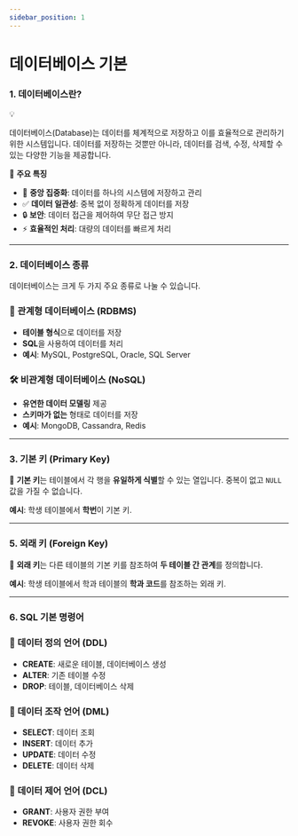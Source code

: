 ```yaml
---
sidebar_position: 1
---
```


# 데이터베이스 기본

### 1. **데이터베이스란?**

<aside>
💡

데이터베이스(Database)는 데이터를 체계적으로 저장하고 이를 효율적으로 관리하기 위한 시스템입니다. 데이터를 저장하는 것뿐만 아니라, 데이터를 검색, 수정, 삭제할 수 있는 다양한 기능을 제공합니다.

</aside>

🌟 **주요 특징**

- 🏢 **중앙 집중화**: 데이터를 하나의 시스템에 저장하고 관리
- ✅ **데이터 일관성**: 중복 없이 정확하게 데이터를 저장
- 🔒 **보안**: 데이터 접근을 제어하여 무단 접근 방지
- ⚡ **효율적인 처리**: 대량의 데이터를 빠르게 처리

---

### 2. **데이터베이스 종류**

데이터베이스는 크게 두 가지 주요 종류로 나눌 수 있습니다.

### 💼 **관계형 데이터베이스 (RDBMS)**

- **테이블 형식**으로 데이터를 저장
- **SQL**을 사용하여 데이터를 처리
- **예시**: MySQL, PostgreSQL, Oracle, SQL Server

### 🛠️ **비관계형 데이터베이스 (NoSQL)**

- **유연한 데이터 모델링** 제공
- **스키마가 없는** 형태로 데이터를 저장
- **예시**: MongoDB, Cassandra, Redis

---

### 3. **기본 키 (Primary Key)**

🔑 **기본 키**는 테이블에서 각 행을 **유일하게 식별**할 수 있는 열입니다. 중복이 없고 `NULL` 값을 가질 수 없습니다.

**예시**: 학생 테이블에서 **학번**이 기본 키.

---

### 5. **외래 키 (Foreign Key)**

🔗 **외래 키**는 다른 테이블의 기본 키를 참조하여 **두 테이블 간 관계**를 정의합니다.

**예시**: 학생 테이블에서 학과 테이블의 **학과 코드**를 참조하는 외래 키.

---

### 6. **SQL 기본 명령어**

### 🔨 **데이터 정의 언어 (DDL)**

- **CREATE**: 새로운 테이블, 데이터베이스 생성
- **ALTER**: 기존 테이블 수정
- **DROP**: 테이블, 데이터베이스 삭제

### 📝 **데이터 조작 언어 (DML)**

- **SELECT**: 데이터 조회
- **INSERT**: 데이터 추가
- **UPDATE**: 데이터 수정
- **DELETE**: 데이터 삭제

### 🔑 **데이터 제어 언어 (DCL)**

- **GRANT**: 사용자 권한 부여
- **REVOKE**: 사용자 권한 회수